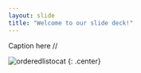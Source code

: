 ```yaml
---
layout: slide
title: "Welcome to our slide deck!"
---
```


Caption here //

![orderedlistocat](https://octodex.github.com/images/orderedlistocat.png)
{: .center}
